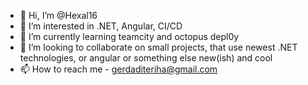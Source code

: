 - 👋 Hi, I’m @Hexal16
- 👀 I’m interested in .NET, Angular, CI/CD
- 🌱 I’m currently learning teamcity and octopus depl0y
- 💞️ I’m looking to collaborate on small projects, that use newest .NET technologies, or angular or something else new(ish) and cool
- 📫 How to reach me - gerdaditeriha@gmail.com

<!---
Hexal16/Hexal16 is a ✨ special ✨ repository because its `README.md` (this file) appears on your GitHub profile.
You can click the Preview link to take a look at your changes.
--->
